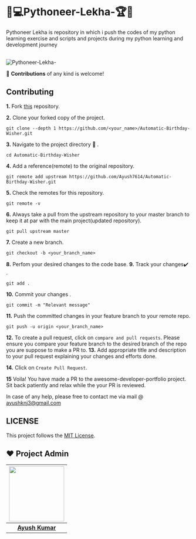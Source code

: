 # 🎯💻Pythoneer-Lekha-🏆🏅
Pythoneer Lekha is repository in which i push the codes of my python learning exercise and scripts and projects during my python learning and development journey<br><br>

![Pythoneer-Lekha-](https://socialify.git.ci/Ayush7614/Pythoneer-Lekha-/image?forks=1&issues=1&language=1&owner=1&pattern=Brick%20Wall&pulls=1&stargazers=1&theme=Dark)

🚀 **Contributions** of any kind is welcome!

## Contributing

**1.**  Fork [this](https://github.com/Ayush7614/Automatic-Birthday-Wisher.git) repository.

**2.**  Clone your forked copy of the project.

```
git clone --depth 1 https://github.com/<your_name>/Automatic-Birthday-Wisher.git
```

**3.** Navigate to the project directory :file_folder: .

```
cd Automatic-Birthday-Wisher

```

**4.** Add a reference(remote) to the original repository.

```
git remote add upstream https://github.com/Ayush7614/Automatic-Birthday-Wisher.git
```

**5.** Check the remotes for this repository.
```
git remote -v
```

**6.** Always take a pull from the upstream repository to your master branch to keep it at par with the main project(updated repository).

```
git pull upstream master
```

**7.** Create a new branch.

```
git checkout -b <your_branch_name>
```

**8.** Perfom your desired changes to the code base.
**9.** Track your changes:heavy_check_mark: .

```
git add . 
```

**10.** Commit your changes .

```
git commit -m "Relevant message"
```

**11.** Push the committed changes in your feature branch to your remote repo.
```
git push -u origin <your_branch_name>
```

**12.** To create a pull request, click on `compare and pull requests`. Please ensure you compare your feature branch to the desired branch of the repo you are suppose to make a PR to.
**13.** Add appropriate title and description to your pull request explaining your changes and efforts done.


**14.** Click on `Create Pull Request`.


**15** Voila! You have made a PR to the awesome-developer-portfolio project. Sit back patiently and relax while the your PR is reviewed. 

 In case of any help, please free to contact me via mail @ ayushknj3@gmail.com




## LICENSE
This project follows the [MIT License](https://github.com/Ayush7614/Pythoneer-Lekha-/blob/master/LICENSE).


## ❤️ Project Admin

|                                     <a href="https://github.com/Ayush7614"><img src="https://avatars.githubusercontent.com/u/67006255?s=400&u=c0e16c3bba31328a028cfcca4b1fa7599509f905&v=4" width=150px height=150px /></a>                                      |
| :-----------------------------------------------------------------------------------------------------------------------------------------------------------------------------------------------------------------------------------------------------------------: |
|                                                                                      **[Ayush Kumar](https://www.linkedin.com/in/ayush-kumar-%F0%9F%87%AE%F0%9F%87%B3-984443191/)**                                                                                    |
